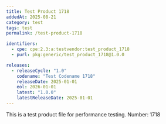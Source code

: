 ```yaml
---
title: Test Product 1718
addedAt: 2025-08-21
category: test
tags: test
permalink: /test-product-1718

identifiers:
  - cpe: cpe:2.3:a:testvendor:test_product_1718
  - purl: pkg:generic/test_product_1718@1.0.0

releases:
  - releaseCycle: "1.0"
    codename: "Test Codename 1718"
    releaseDate: 2025-01-01
    eol: 2026-01-01
    latest: "1.0.0"
    latestReleaseDate: 2025-01-01
---
```


This is a test product file for performance testing. Number: 1718
